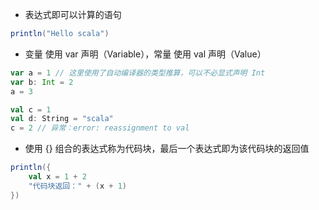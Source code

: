 - 表达式即可以计算的语句

```scala
println("Hello scala")
```

- 变量 使用 var 声明（Variable），常量 使用 val 声明（Value）

```scala
var a = 1 // 这里使用了自动编译器的类型推算，可以不必显式声明 Int
var b: Int = 2
a = 3

val c = 1
val d: String = "scala"
c = 2 // 异常：error: reassignment to val
```

- 使用 {} 组合的表达式称为代码块，最后一个表达式即为该代码块的返回值

```scala
println({
    val x = 1 + 2
    "代码块返回：" + (x + 1)
})
```
